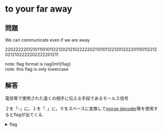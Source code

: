 # to your far away

## 問題
We can communicate even if we are away

2202222201210111010112212021210222220211010112212012222011101122120212102222202222201211

note: flag format is nag0m1{flag}<br>
note: this flag is only lowercase

## 解答
電信等で使用された遠くの相手に伝える手段であるモールス信号

２を「-」に，１を「．」に，０をスペースに変換して[morse decoder](https://morsedecoder.com/)等を使用するとflagが出てくる．

<details>
  <summary>flag</summary>

  > nag0m1{m0rse_c0de_1s_c00l}

</details>
